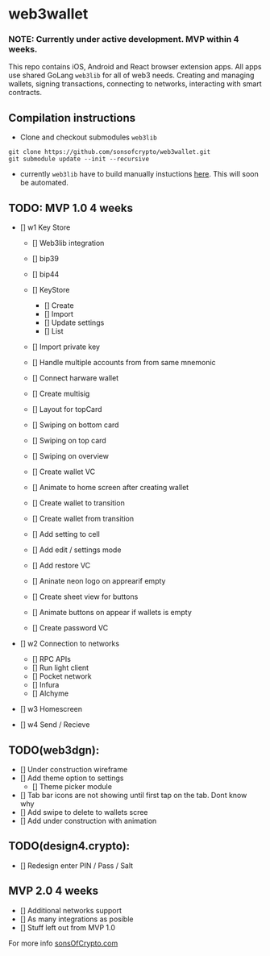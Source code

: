 # web3wallet

### NOTE: Currently under active development. MVP within 4 weeks.

This repo contains iOS, Android and React browser extension apps. All apps use shared GoLang `web3lib` for all of web3 needs. Creating and managing wallets, signing transactions, connecting to networks, interacting with smart contracts.

## Compilation instructions
- Clone and checkout submodules `web3lib`
```
git clone https://github.com/sonsofcrypto/web3wallet.git
git submodule update --init --recursive
```
- currently `web3lib` have to build manually instuctions [here](https://github.com/sonsofcrypto/web3lib). This will soon be automated. 


## TODO: MVP 1.0 4 weeks

- [] w1 Key Store
	- [] Web3lib integration
	- [] bip39
	- [] bip44
	- [] KeyStore
		- [] Create
		- [] Import
		- [] Update settings
		- [] List
	- [] Import private key
	- [] Handle multiple accounts from from same mnemonic
	- [] Connect harware wallet
	- [] Create multisig


	- [] Layout for topCard
	- [] Swiping on bottom card
	- [] Swiping on top card
	- [] Swiping on overview
	- [] Create wallet VC
	- [] Animate to home screen after creating wallet
	- [] Create wallet to transition
	- [] Create wallet from transition
	- [] Add setting to cell 
	- [] Add edit / settings mode
	- [] Add restore VC
	- [] Aninate neon logo on apprearif empty
	- [] Create sheet view for buttons
	- [] Animate buttons on appear if wallets is empty
	- [] Create password VC
	
- [] w2 Connection to networks
	- [] RPC APIs
	- [] Run light client
	- [] Pocket network
	- [] Infura
	- [] Alchyme
- [] w3 Homescreen
- [] w4 Send / Recieve

## TODO(web3dgn):
- [] Under construction wireframe
- [] Add theme option to settings
	- [] Theme picker module
- [] Tab bar icons are not showing until first tap on the tab. Dont know why
- [] Add swipe to delete to wallets scree
- [] Add under construction with animation

## TODO(design4.crypto):
- [] Redesign enter PIN / Pass / Salt

## MVP 2.0 4 weeks
- [] Additional networks support
- [] As many integrations as posible
- [] Stuff left out from MVP 1.0

For more info [sonsOfCrypto.com](https://sonsofcrypto.com/)
